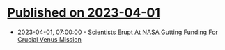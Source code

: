# [Published on 2023-04-01](index.md)

* [2023-04-01, 07:00:00](https://science.slashdot.org/story/23/03/31/2320242/scientists-erupt-at-nasa-gutting-funding-for-crucial-venus-mission?utm_source=rss1.0mainlinkanon&utm_medium=feed) - [Scientists Erupt At NASA Gutting Funding For Crucial Venus Mission](https://science.slashdot.org/story/23/03/31/2320242/scientists-erupt-at-nasa-gutting-funding-for-crucial-venus-mission?utm_source=rss1.0mainlinkanon&utm_medium=feed)

